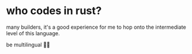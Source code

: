 # who codes in rust?

many builders, it's a good experience for me to hop onto the intermediate level of this language.

be multilingual 🤘🏼